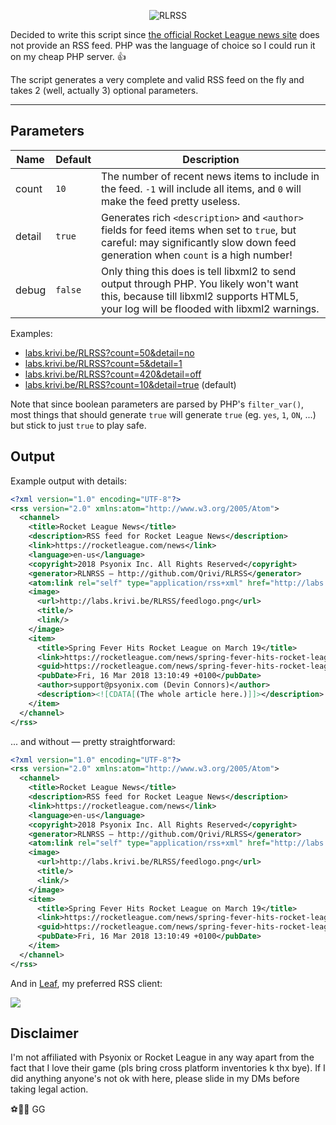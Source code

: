<p align="center">
  <img alt="RLRSS" src="https://github.com/Qrivi/RLRSS/blob/master/feedlogo.png" />
</p>

Decided to write this script since [the official Rocket League news site](https://www.rocketleague.com/news/) does not provide an RSS feed. PHP was the language of choice so I could run it on my cheap PHP server. 👍

The script generates a very complete and valid RSS feed on the fly and takes 2 (well, actually 3) optional parameters.

* * *

## Parameters

| Name   | Default | Description                                                                                                                                                                       |
| ------ | ------- | --------------------------------------------------------------------------------------------------------------------------------------------------------------------------------- |
| count  | `10`    | The number of recent news items to include in the feed. `-1` will include all items, and `0` will make the feed pretty useless.                                                   |
| detail | `true`  | Generates rich `<description>` and `<author>` fields for feed items when set to `true`, but careful: may significantly slow down feed generation when `count` is a high number!   |
| debug  | `false` | Only thing this does is tell libxml2 to send output through PHP. You likely won't want this, because till libxml2 supports HTML5, your log will be flooded with libxml2 warnings. |

Examples:

-   [labs.krivi.be/RLRSS?count=50&detail=no](http://labs.krivi.be/RLRSS?count=50&detail=no)
-   [labs.krivi.be/RLRSS?count=5&detail=1](http://labs.krivi.be/RLRSS?count=5&detail=1)
-   [labs.krivi.be/RLRSS?count=420&detail=off](http://labs.krivi.be/RLRSS?count=420&detail=off)
-   [labs.krivi.be/RLRSS?count=10&detail=true](http://labs.krivi.be/RLRSS?count=10&detail=true) (default)

Note that since boolean parameters are parsed by PHP's `filter_var()`, most things that should generate `true` will generate `true` (eg. `yes`, `1`, `ON`, ...) but stick to just `true` to play safe.

## Output

Example output with details:

```xml
<?xml version="1.0" encoding="UTF-8"?>
<rss version="2.0" xmlns:atom="http://www.w3.org/2005/Atom">
  <channel>
    <title>Rocket League News</title>
    <description>RSS feed for Rocket League News</description>
    <link>https://rocketleague.com/news</link>
    <language>en-us</language>
    <copyright>2018 Psyonix Inc. All Rights Reserved</copyright>
    <generator>RLNRSS — http://github.com/Qrivi/RLRSS</generator>
    <atom:link rel="self" type="application/rss+xml" href="http://labs.krivi.be/RLRSS"/>
    <image>
      <url>http://labs.krivi.be/RLRSS/feedlogo.png</url>
      <title/>
      <link/>
    </image>
    <item>
      <title>Spring Fever Hits Rocket League on March 19</title>
      <link>https://rocketleague.com/news/spring-fever-hits-rocket-league-on-march-19/</link>
      <guid>https://rocketleague.com/news/spring-fever-hits-rocket-league-on-march-19/</guid>
      <pubDate>Fri, 16 Mar 2018 13:10:49 +0100</pubDate>
      <author>support@psyonix.com (Devin Connors)</author>
      <description><![CDATA[(The whole article here.)]]></description>
    </item>
  </channel>
</rss>
```

... and without — pretty straightforward:

```xml
<?xml version="1.0" encoding="UTF-8"?>
<rss version="2.0" xmlns:atom="http://www.w3.org/2005/Atom">
  <channel>
    <title>Rocket League News</title>
    <description>RSS feed for Rocket League News</description>
    <link>https://rocketleague.com/news</link>
    <language>en-us</language>
    <copyright>2018 Psyonix Inc. All Rights Reserved</copyright>
    <generator>RLNRSS — http://github.com/Qrivi/RLRSS</generator>
    <atom:link rel="self" type="application/rss+xml" href="http://labs.krivi.be/RLRSS"/>
    <image>
      <url>http://labs.krivi.be/RLRSS/feedlogo.png</url>
      <title/>
      <link/>
    </image>
    <item>
      <title>Spring Fever Hits Rocket League on March 19</title>
      <link>https://rocketleague.com/news/spring-fever-hits-rocket-league-on-march-19/</link>
      <guid>https://rocketleague.com/news/spring-fever-hits-rocket-league-on-march-19/</guid>
      <pubDate>Fri, 16 Mar 2018 13:10:49 +0100</pubDate>
    </item>
  </channel>
</rss>
```

And in [Leaf](https://itunes.apple.com/app/id576338668), my preferred RSS client:

![](https://i.imgur.com/VFwGpID.jpg)

## Disclaimer

I'm not affiliated with Psyonix or Rocket League in any way apart from the fact that I love their game (pls bring cross platform inventories k thx bye). If I did anything anyone's not ok with here, please slide in my DMs before taking legal action.

⚽️🚙🚗 GG
